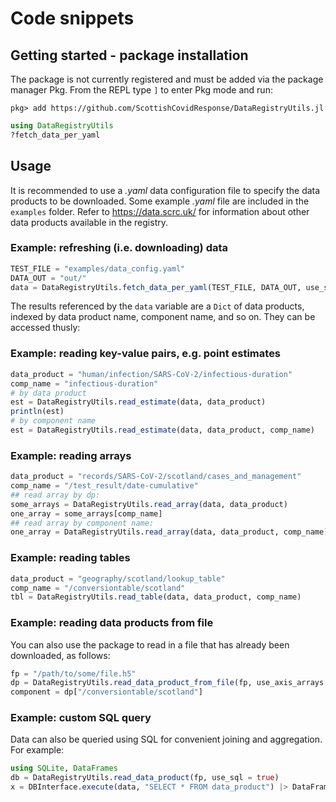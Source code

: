 # Code snippets

## Getting started - package installation

The package is not currently registered and must be added via the package manager Pkg. From the REPL type `]` to enter Pkg mode and run:

```
pkg> add https://github.com/ScottishCovidResponse/DataRegistryUtils.jl
```

```  julia
using DataRegistryUtils
?fetch_data_per_yaml
```

## Usage

It is recommended to use a *.yaml* data configuration file to specify the data products to be downloaded. Some example *.yaml* file are included in the `examples` folder. Refer to https://data.scrc.uk/ for information about other data products available in the registry.

### Example: refreshing (i.e. downloading) data

``` julia
TEST_FILE = "examples/data_config.yaml"
DATA_OUT = "out/"
data = DataRegistryUtils.fetch_data_per_yaml(TEST_FILE, DATA_OUT, use_sql=true)
```

The results referenced by the `data` variable are a `Dict` of data products, indexed by data product name, component name, and so on. They can be accessed thusly:

### Example: reading key-value pairs, e.g. point estimates

``` julia
data_product = "human/infection/SARS-CoV-2/infectious-duration"
comp_name = "infectious-duration"
# by data product
est = DataRegistryUtils.read_estimate(data, data_product)
println(est)
# by component name
est = DataRegistryUtils.read_estimate(data, data_product, comp_name)
```

### Example: reading arrays

``` julia
data_product = "records/SARS-CoV-2/scotland/cases_and_management"
comp_name = "/test_result/date-cumulative"
## read array by dp:
some_arrays = DataRegistryUtils.read_array(data, data_product)
one_array = some_arrays[comp_name]
## read array by component name:
one_array = DataRegistryUtils.read_array(data, data_product, comp_name)
```

### Example: reading tables
``` julia
data_product = "geography/scotland/lookup_table"
comp_name = "/conversiontable/scotland"
tbl = DataRegistryUtils.read_table(data, data_product, comp_name)
```

### Example: reading data products from file

You can also use the package to read in a file that has already been downloaded, as follows:

``` julia
fp = "/path/to/some/file.h5"
dp = DataRegistryUtils.read_data_product_from_file(fp, use_axis_arrays = true, verbose = false)
component = dp["/conversiontable/scotland"]
```

### Example: custom SQL query

Data can also be queried using SQL for convenient joining and aggregation. For example:

``` julia
using SQLite, DataFrames
db = DataRegistryUtils.read_data_product(fp, use_sql = true)
x = DBInterface.execute(data, "SELECT * FROM data_product") |> DataFrame
```
